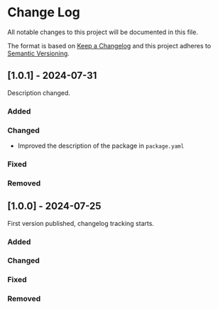 # Change Log
All notable changes to this project will be documented in this file.

The format is based on [Keep a Changelog](https://keepachangelog.com/)
and this project adheres to [Semantic Versioning](https://semver.org/).

## [1.0.1] - 2024-07-31

Description changed.

### Added

### Changed

- Improved the description of the package in `package.yaml`

### Fixed

### Removed

## [1.0.0] - 2024-07-25

First version published, changelog tracking starts.

### Added

### Changed

### Fixed

### Removed
